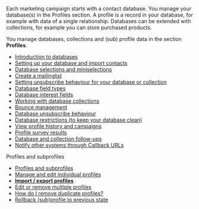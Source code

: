 Each marketing campaign starts with a contact database. You manage your
database(s) in the Profiles section. A profile is a record in your
database, for example with data of a single relationship. Databases can
be extended with collections, for example you can store purchased
products.

You manage databases, collections and (sub) profile data in the section
**Profiles**.

-   [Introduction to
    databases](./introduction-to-databases.md)
-   [Setting up your database and import
    contacts](./setting-up-your-database-and-import-your-contacts.md)
-   [Database selections and
    miniselections](./selections-and-miniselections.md)
-   [Create a
    mailinglist](./create-a-mailing-list.md)
-   [Setting unsubscribe behaviour for your database or
    collection](./setting-unsubscribe-behaviour-for-your-database-or-collection.md)
-   [Database field
    types](./database-and-collection-field-types.md)
-   [Database interest
    fields](./working-with-interest-fields-and-groups.md)
-   [Working with database
    collections](./working-with-database-collections.md)
-   [Bounce
    management](./automatically-process-bounces.md)
-   [Database unsubscribe
    behaviour](./setting-unsubscribe-behaviour-for-your-database-or-collection.md)
-   [Database restrictions (to keep your database
    clean)](./database-restrictions.md)
-   [View profile history and
    campaigns](./view-profile-history-and-campaigns.md)
-   [Profile survey
    results](./view-the-given-answers-in-a-survey.md)
-   [Database and collection
    follow-ups](./follow-up-actions-for-databases-and-collections.md)
-   [Notify other systems through Callback
    URLs](./callback-urls.md)

Profiles and subprofiles

-   [Profiles and
    subprofiles](./profiles-and-subprofiles.md)
-   [Manage and edit individual
    profiles](./creating-editing-or-removing-a-single-profile-or-single-subprofile.md)
-   [**Import / export
    profiles**](./import-and-export.md)
-   [Edit or remove multiple
    profiles](./edit-or-remove-all-profiles-from-a-database-or-selection-at-once.md)
-   [How do I remove duplicate
    profiles?](./how-do-i-remove-duplicate-contacts-profiles.md)
-   [Rollback (sub)profile to previous
    state](./rollback-profile-to-previous-state.md)

[](./import-and-export.md)

[](./selections-and-miniselections.md)

 
